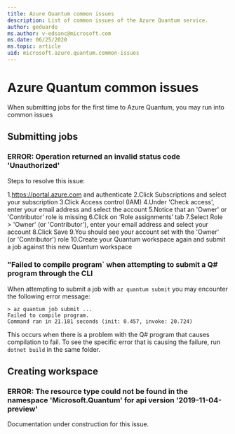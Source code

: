 ```yaml
---
title: Azure Quantum common issues
description: List of common issues of the Azure Quantum service.
author: geduardo
ms.author: v-edsanc@microsoft.com
ms.date: 06/25/2020
ms.topic: article
uid: microsoft.azure.quantum.common-issues
---
```

# Azure Quantum common issues

When submitting jobs for the first time to Azure Quantum, you may run into common issues

## Submitting jobs

### ERROR: Operation returned an invalid status code 'Unauthorized'

Steps to resolve this issue:

1.https://portal.azure.com and authenticate
2.Click Subscriptions and select your subscription
3.Click Access control (IAM)
4.Under 'Check access', enter your email address and select the account
5.Notice that an 'Owner' or 'Contributor' role is missing
6.Click on ‘Role assignments’ tab
7.Select Role > 'Owner' (or 'Contributor'), enter your email address and select your account
8.Click Save
9.You should see your account set with the 'Owner' (or 'Contributor') role
10.Create your Quantum workspace again and submit a job against this new Quantum workspace

### "Failed to compile program` when attempting to submit a Q# program through the CLI

When attempting to submit a job with `az quantum submit` you may encounter the following error message:
```
> az quantum job submit ...
Failed to compile program.
Command ran in 21.181 seconds (init: 0.457, invoke: 20.724)
```

This occurs when there is a problem with the Q# program that causes compilation to fail. To see the specific error that is causing the failure, run `dotnet build` in the same folder.

## Creating workspace

### ERROR: The resource type could not be found in the namespace 'Microsoft.Quantum' for api version '2019-11-04-preview'

Documentation under construction for this issue.
